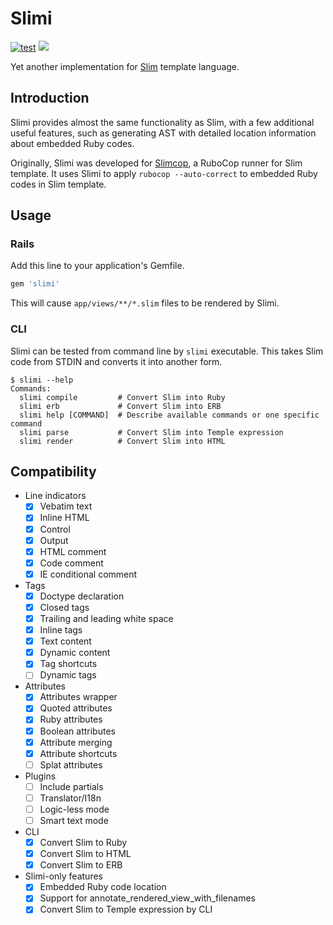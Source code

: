 # Slimi

[![test](https://github.com/r7kamura/slimi/actions/workflows/test.yml/badge.svg)](https://github.com/r7kamura/slimi/actions/workflows/test.yml)
[![](https://badge.fury.io/rb/slimi.svg)](https://rubygems.org/gems/slimi)

Yet another implementation for [Slim](https://github.com/slim-template/slim) template language.

## Introduction

Slimi provides almost the same functionality as Slim, with a few additional useful features,
such as generating AST with detailed location information about embedded Ruby codes.

Originally, Slimi was developed for [Slimcop](https://github.com/r7kamura/slimcop), a RuboCop runner for Slim template.
It uses Slimi to apply `rubocop --auto-correct` to embedded Ruby codes in Slim template.

## Usage

### Rails

Add this line to your application's Gemfile.

```ruby
gem 'slimi'
```

This will cause `app/views/**/*.slim` files to be rendered by Slimi.

### CLI

Slimi can be tested from command line by `slimi` executable. This takes Slim code from STDIN and converts it into another form.

```console
$ slimi --help
Commands:
  slimi compile         # Convert Slim into Ruby
  slimi erb             # Convert Slim into ERB
  slimi help [COMMAND]  # Describe available commands or one specific command
  slimi parse           # Convert Slim into Temple expression
  slimi render          # Convert Slim into HTML
```

## Compatibility

- Line indicators
    - [x] Vebatim text
    - [x] Inline HTML
    - [x] Control
    - [x] Output
    - [x] HTML comment
    - [x] Code comment
    - [x] IE conditional comment
- Tags
    - [x] Doctype declaration
    - [x] Closed tags
    - [x] Trailing and leading white space
    - [x] Inline tags
    - [x] Text content
    - [x] Dynamic content
    - [x] Tag shortcuts
    - [ ] Dynamic tags
- Attributes
    - [x] Attributes wrapper
    - [x] Quoted attributes
    - [x] Ruby attributes
    - [x] Boolean attributes
    - [x] Attribute merging
    - [x] Attribute shortcuts
    - [ ] Splat attributes
- Plugins
    - [ ] Include partials
    - [ ] Translator/I18n
    - [ ] Logic-less mode
    - [ ] Smart text mode
- CLI
    - [x] Convert Slim to Ruby
    - [x] Convert Slim to HTML
    - [x] Convert Slim to ERB
- Slimi-only features
    - [x] Embedded Ruby code location
    - [x] Support for annotate_rendered_view_with_filenames
    - [x] Convert Slim to Temple expression by CLI
